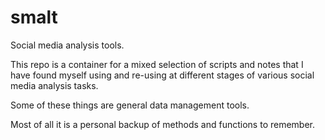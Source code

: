 # smalt
Social media analysis tools.

This repo is a container for a mixed selection of scripts and notes that I have found myself using and re-using at different stages of various social media analysis tasks. 

Some of these things are general data management tools.

Most of all it is a personal backup of methods and functions to remember.
